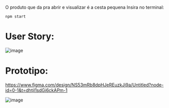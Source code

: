 O produto que da pra abrir e visualizar é a cesta pequena
Insira no terminal:

```
npm start
```

# User Story:
![image](https://github.com/pedrohenribeiro/aplicativo-comida-organica/assets/126246097/40367e44-a40c-4708-8c1f-1923b766199e)
# Prototipo:
https://www.figma.com/design/NS53mRb8dpHJeREuzkJj9a/Untitled?node-id=0-1&t=dhtjl1sdGi6ckAPm-1

![image](https://github.com/pedrohenribeiro/aplicativo-comida-organica/assets/126246097/344d1561-5b5d-4568-a5af-d16458528bc8)
